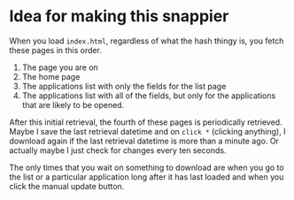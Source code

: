 # Idea for making this snappier

When you load `index.html`, regardless of what the hash thingy is, you fetch
these pages in this order.

1. The page you are on
2. The home page
3. The applications list with only the fields for the list page
4. The applications list with all of the fields, but only for the applications that are likely to be opened.

After this initial retrieval, the fourth of these pages is periodically
retrieved. Maybe I save the last retrieval datetime and on `click *`
(clicking anything), I download again if the last retrieval datetime is
more than a minute ago. Or actually maybe I just check for changes
every ten seconds.

The only times that you wait on something to download are when you go to
the list or a particular application long after it has last loaded and
when you click the manual update button.
